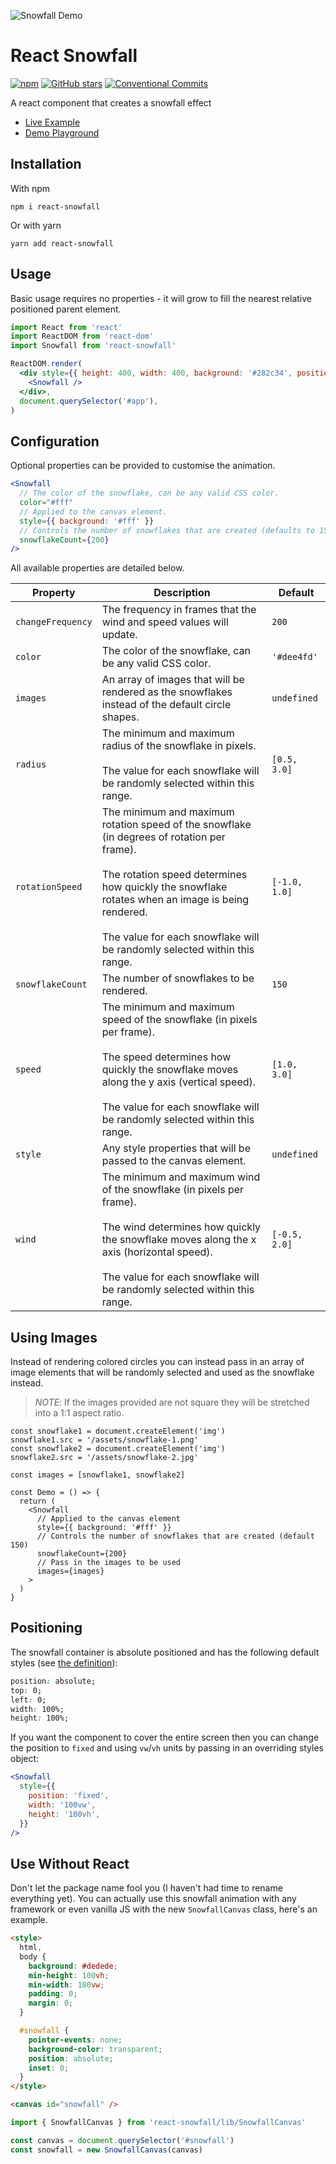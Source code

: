 ![Snowfall Demo](./assets/snowfall-demo-banner.gif)

# React Snowfall

[![npm](https://img.shields.io/npm/v/react-snowfall.svg)](https://www.npmjs.com/package/react-snowfall)
[![GitHub stars](https://img.shields.io/github/stars/cahilfoley/react-snowfall.svg)](https://github.com/cahilfoley/react-snowfall/stargazers)
[![Conventional Commits](https://img.shields.io/badge/Conventional%20Commits-1.0.0-yellow.svg)](https://conventionalcommits.org)

A react component that creates a snowfall effect

- [Live Example](https://cahilfoley.github.io/react-snowfall)
- [Demo Playground](https://codesandbox.io/s/github/cahilfoley/react-snowfall/tree/main/demo)

## Installation

With npm

```
npm i react-snowfall
```

Or with yarn

```
yarn add react-snowfall
```

## Usage

Basic usage requires no properties - it will grow to fill the nearest relative positioned parent element.

```jsx
import React from 'react'
import ReactDOM from 'react-dom'
import Snowfall from 'react-snowfall'

ReactDOM.render(
  <div style={{ height: 400, width: 400, background: '#282c34', position: 'relative' }}>
    <Snowfall />
  </div>,
  document.querySelector('#app'),
)
```

## Configuration

Optional properties can be provided to customise the animation.

```jsx
<Snowfall
  // The color of the snowflake, can be any valid CSS color.
  color="#fff"
  // Applied to the canvas element.
  style={{ background: '#fff' }}
  // Controls the number of snowflakes that are created (defaults to 150).
  snowflakeCount={200}
/>
```

All available properties are detailed below.

| Property          | Description                                                                                                                                                                                                                                                                              | Default       |
| ----------------- | ---------------------------------------------------------------------------------------------------------------------------------------------------------------------------------------------------------------------------------------------------------------------------------------- | ------------- |
| `changeFrequency` | The frequency in frames that the wind and speed values will update.                                                                                                                                                                                                                      | `200`         |
| `color`           | The color of the snowflake, can be any valid CSS color.                                                                                                                                                                                                                                  | `'#dee4fd'`   |
| `images`          | An array of images that will be rendered as the snowflakes instead of the default circle shapes.                                                                                                                                                                                         | `undefined`   |
| `radius`          | The minimum and maximum radius of the snowflake in pixels.<br/><br/>The value for each snowflake will be randomly selected within this range.                                                                                                                                            | `[0.5, 3.0]`  |
| `rotationSpeed`   | The minimum and maximum rotation speed of the snowflake (in degrees of rotation per frame).<br/><br/>The rotation speed determines how quickly the snowflake rotates when an image is being rendered.<br/><br/>The value for each snowflake will be randomly selected within this range. | `[-1.0, 1.0]` |
| `snowflakeCount`  | The number of snowflakes to be rendered.                                                                                                                                                                                                                                                 | `150`         |
| `speed`           | The minimum and maximum speed of the snowflake (in pixels per frame).<br/><br/>The speed determines how quickly the snowflake moves along the y axis (vertical speed).<br/><br/>The value for each snowflake will be randomly selected within this range.                                | `[1.0, 3.0]`  |
| `style`           | Any style properties that will be passed to the canvas element.                                                                                                                                                                                                                          | `undefined`   |
| `wind`            | The minimum and maximum wind of the snowflake (in pixels per frame).<br/><br/>The wind determines how quickly the snowflake moves along the x axis (horizontal speed).<br/><br/>The value for each snowflake will be randomly selected within this range.                                | `[-0.5, 2.0]` |

## Using Images

Instead of rendering colored circles you can instead pass in an array of image elements
that will be randomly selected and used as the snowflake instead.

> _NOTE_: If the images provided are not square they will be stretched into a 1:1 aspect ratio.

```tsx
const snowflake1 = document.createElement('img')
snowflake1.src = '/assets/snowflake-1.png'
const snowflake2 = document.createElement('img')
snowflake2.src = '/assets/snowflake-2.jpg'

const images = [snowflake1, snowflake2]

const Demo = () => {
  return (
    <Snowfall
      // Applied to the canvas element
      style={{ background: '#fff' }}
      // Controls the number of snowflakes that are created (default 150)
      snowflakeCount={200}
      // Pass in the images to be used
      images={images}
    >
  )
}
```

## Positioning

The snowfall container is absolute positioned and has the following default styles (see [the definition](https://github.com/cahilfoley/react-snowfall/blob/a8e865e82cac3221930773cdfd6b90eeb0b34247/src/config.ts#L4-L10)):

```css
position: absolute;
top: 0;
left: 0;
width: 100%;
height: 100%;
```

If you want the component to cover the entire screen then you can change the position to `fixed` and using `vw`/`vh` units by passing in an overriding styles object:

```jsx
<Snowfall
  style={{
    position: 'fixed',
    width: '100vw',
    height: '100vh',
  }}
/>
```

## Use Without React

Don't let the package name fool you (I haven't had time to rename everything yet). You can actually use this snowfall animation with any framework or even vanilla JS with the new `SnowfallCanvas` class, here's an example.

```html
<style>
  html,
  body {
    background: #dedede;
    min-height: 100vh;
    min-width: 100vw;
    padding: 0;
    margin: 0;
  }

  #snowfall {
    pointer-events: none;
    background-color: transparent;
    position: absolute;
    inset: 0;
  }
</style>

<canvas id="snowfall" />
```

```ts
import { SnowfallCanvas } from 'react-snowfall/lib/SnowfallCanvas'

const canvas = document.querySelector('#snowfall')
const snowfall = new SnowfallCanvas(canvas)
```
